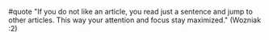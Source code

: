 #quote  "If you do not like an article, you read just a sentence and jump to other articles. This way your attention and focus stay maximized." (Wozniak :2)